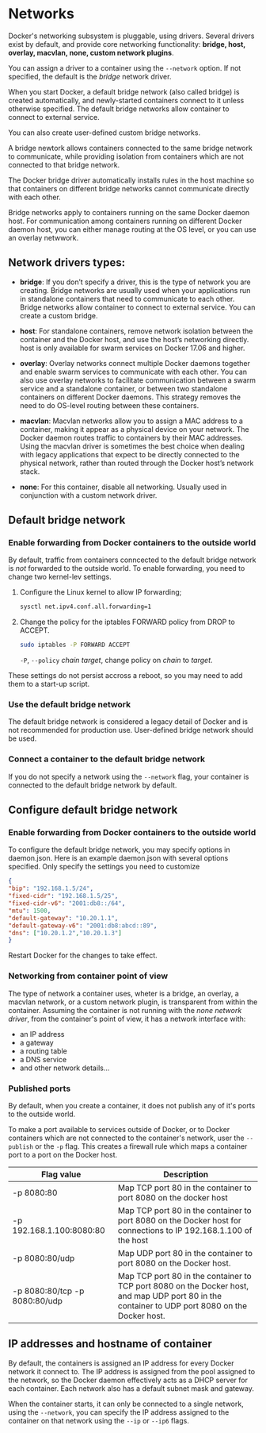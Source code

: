 # Networks

Docker's networking subsystem is pluggable, using drivers. Several drivers exist by default, and provide core networking functionality: **bridge, host, overlay, macvlan, none, custom network plugins**.

You can assign a driver to a container using the `--network` option. If not specified, the default is the *bridge* network driver.

When you start Docker, a default bridge network (also called bridge) is created automatically, and newly-started containers connect to it unless otherwise specified. The default bridge networks allow container to connect to external service.

You can also create user-defined custom bridge networks.

A bridge newtork allows containers connected to the same bridge network to communicate, while providing isolation from containers which are not connected to that bridge network.

The Docker bridge driver automatically installs rules in the host machine so that containers on different bridge networks cannot communicate directly with each other.

Bridge networks apply to containers running on the same Docker daemon host. For communication among containers running on different Docker daemon host, you can either manage routing at the OS level, or you can use an overlay netwwork.

## Network drivers types:

* **bridge**: If you don’t specify a driver, this is the type of network you are
creating. Bridge networks are usually used when your applications run in
standalone containers that need to communicate to each other. Bridge networks
allow container to connect to external service. You can create a custom bridge.

* **host**: For standalone containers, remove network isolation between the
container and the Docker host, and use the host’s networking directly. host is
only available for swarm services on Docker 17.06 and higher.

* **overlay**: Overlay networks connect multiple Docker daemons together and enable
swarm services to communicate with each other. You can also use overlay
networks to facilitate communication between a swarm service and a standalone
container, or between two standalone containers on different Docker daemons.
This strategy removes the need to do OS-level routing between these containers.

* **macvlan**: Macvlan networks allow you to assign a MAC address to a container,
making it appear as a physical device on your network. The Docker daemon routes
traffic to containers by their MAC addresses. Using the macvlan driver is
sometimes the best choice when dealing with legacy applications that expect to
be directly connected to the physical network, rather than routed through the
Docker host’s network stack.

* **none**: For this container, disable all networking. Usually used in conjunction with a
custom network driver.

## Default bridge network

### Enable forwarding from Docker containers to the outside world

By default, traffic from containers conncected to the default bridge network is *not* forwarded to the outside world. To enable forwarding, you need to change two kernel-lev settings.

1. Configure the Linux kernel to allow IP forwarding;
    ```bash
    sysctl net.ipv4.conf.all.forwarding=1
    ```
2. Change the policy for the iptables FORWARD policy from DROP to ACCEPT.
    ```bash
    sudo iptables -P FORWARD ACCEPT
    ```
    `-P`, `--policy` *chain* *target*, change policy on *chain* to *target*.

These settings do not persist accross a reboot, so you may need to add them to a start-up script.

### Use the default bridge network

The default bridge network is considered a legacy detail of Docker and is not recommended for production use. User-defined bridge network should be used.

### Connect a container to the default bridge network

If you do not specify a network using the `--network` flag, your container is connected to the default bridge network by default.

## Configure  default bridge network

### Enable forwarding from Docker containers to the outside world

To configure the default bridge network, you may specify options in daemon.json.
Here is an example daemon.json with several options specified. Only specify the settings you need to customize

```json
{
"bip": "192.168.1.5/24",
"fixed-cidr": "192.168.1.5/25",
"fixed-cidr-v6": "2001:db8::/64",
"mtu": 1500,
"default-gateway": "10.20.1.1",
"default-gateway-v6": "2001:db8:abcd::89",
"dns": ["10.20.1.2","10.20.1.3"]
}
```

Restart Docker for the changes to take effect.

### Networking from container point of view

The type of network a container uses, wheter is a bridge, an overlay, a macvlan network, or a custom network plugin, is transparent from within the container. Assuming the container is not running with the *none network driver*, from the container's point of view, it has a network interface with:
* an IP address
* a gateway
* a routing table
* a DNS service
* and other network details...

### Published ports

By default, when you create a container, it does not publish any of it's ports to the outside world.

To make a port available to services outside of Docker, or to Docker containers which are not connected to the container's network, user the `--publish` or the `-p` flag. This creates a firewall rule which maps a container port to a port on the Docker host.

| Flag value | Description                                                      |
| -----------|------------------------------------------------------------------|
| -p 8080:80 | Map TCP port 80 in the container to port 8080 on the docker host |
| -p 192.168.1.100:8080:80 | Map TCP port 80 in the container to port 8080 on the Docker host for connections to IP 192.168.1.100 of the host |
| -p 8080:80/udp | Map UDP port 80 in the container to port 8080 on the Docker host. |
| -p 8080:80/tcp -p 8080:80/udp | Map TCP port 80 in the container to TCP port 8080 on the Docker host, and map UDP port 80 in the container to UDP port 8080 on the Docker host. |

## IP addresses and hostname of container

By default, the containers is assigned an IP address for every Docker network it connect to. The IP address is assigned from the pool assigned to the network, so the Docker daemon effectively acts as a DHCP server for each container. Each network also has a default subnet mask and gateway.

When the container starts, it can only be connected to a single network, using the `--network`, you can specify the IP address assigned to the container on that network using the `--ip` or `--ip6` flags.